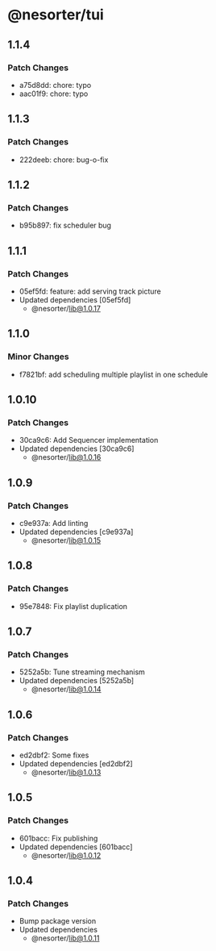 # @nesorter/tui

## 1.1.4

### Patch Changes

- a75d8dd: chore: typo
- aac01f9: chore: typo

## 1.1.3

### Patch Changes

- 222deeb: chore: bug-o-fix

## 1.1.2

### Patch Changes

- b95b897: fix scheduler bug

## 1.1.1

### Patch Changes

- 05ef5fd: feature: add serving track picture
- Updated dependencies [05ef5fd]
  - @nesorter/lib@1.0.17

## 1.1.0

### Minor Changes

- f7821bf: add scheduling multiple playlist in one schedule

## 1.0.10

### Patch Changes

- 30ca9c6: Add Sequencer implementation
- Updated dependencies [30ca9c6]
  - @nesorter/lib@1.0.16

## 1.0.9

### Patch Changes

- c9e937a: Add linting
- Updated dependencies [c9e937a]
  - @nesorter/lib@1.0.15

## 1.0.8

### Patch Changes

- 95e7848: Fix playlist duplication

## 1.0.7

### Patch Changes

- 5252a5b: Tune streaming mechanism
- Updated dependencies [5252a5b]
  - @nesorter/lib@1.0.14

## 1.0.6

### Patch Changes

- ed2dbf2: Some fixes
- Updated dependencies [ed2dbf2]
  - @nesorter/lib@1.0.13

## 1.0.5

### Patch Changes

- 601bacc: Fix publishing
- Updated dependencies [601bacc]
  - @nesorter/lib@1.0.12

## 1.0.4

### Patch Changes

- Bump package version
- Updated dependencies
  - @nesorter/lib@1.0.11
